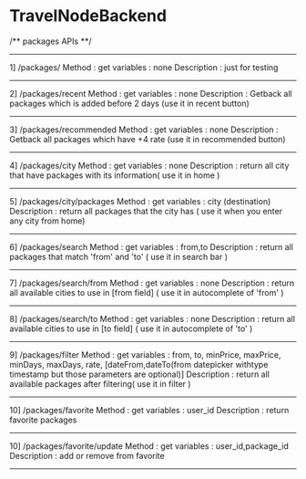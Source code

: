 # TravelNodeBackend
/** packages APIs **/
***********************************
1] /packages/
Method : get
variables : none
Description : just for testing
************************************
2] /packages/recent
Method : get
variables : none
Description : Getback all packages which is added before 2 days (use it in recent button)
************************************
3] /packages/recommended
Method : get
variables : none
Description : Getback all packages which have +4 rate (use it in recommended button)
************************************
4] /packages/city
Method : get
variables : none
Description : return all city that have packages with its information(  use it in home )
************************************
5] /packages/city/packages
Method : get
variables : city (destination)
Description : return all packages that the city has ( use it when you enter any city from home)
************************************
6] /packages/search
Method : get
variables : from,to
Description : return all packages that match 'from' and 'to' (  use it in search bar )
************************************
7] /packages/search/from 
Method : get
variables : none
Description : return all available cities to use in [from field] (  use it in autocomplete of 'from' )
************************************
8] /packages/search/to
Method : get
variables : none
Description : return all available cities to use in [to field] (  use it in autocomplete of 'to' )
************************************
9] /packages/filter
Method : get
variables : from, to, minPrice, maxPrice, minDays, maxDays, rate, [dateFrom,dateTo(from datepicker withtype timestamp but those parameters are optional)]
Description : return all available packages after filtering(  use it in filter )
************************************
10] /packages/favorite
Method : get
variables : user_id
Description : return favorite packages
************************************
10] /packages/favorite/update
Method : get
variables : user_id,package_id
Description : add or remove from favorite
************************************